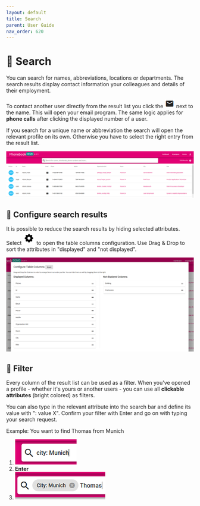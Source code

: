 ```yaml
---
layout: default
title: Search
parent: User Guide
nav_order: 620
---
```

# :mag_right: Search
You can search for names, abbreviations, locations or departments. The search results display contact information your colleagues and details of their employment. 

To contact another user directly from the result list you click the ![envelope icon](media/envelope.png) next to the name. This will open your email program. The same logic applies for **phone calls** after clicking the displayed number of a user. 

If you search for a unique name or abbreviation the search will open the relevant profile on its own. Otherwise you have to select the right entry from the result list. 

![screenshot of search results](media/searchresults.PNG)
## :wrench: Configure search results
It is possible to reduce the search results by hiding selected attributes. Select  ![gear icon](media/gearicon.PNG) to open the table columns configuration. Use Drag & Drop to sort the attributes in "displayed" and "not displayed".

![screenshot of table columns configuration](media/configuretable.PNG)
## :small_red_triangle_down: Filter
Every column of the result list can be used as a filter. When you've opened a profile - whether it's yours or another users - you can use all **clickable attributes** (bright colored) as filters. 

You can also type in the relevant attribute into the search bar and define its value with ": value X". Confirm your filter with Enter and go on with typing your search request. 

Example: You want to find Thomas from Munich 

1. ![example for the filter: 'city: munich'](media/filter1.PNG) 
1. **Enter** 
1. ![example for filter: 'city: munich "Thomas"](media/filter2.PNG)



